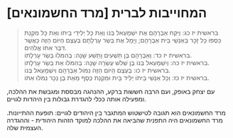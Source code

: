 # המחוייבות לברית [מרד החשמונאים]

> בראשית יז כג: וַיִּקַּח אַבְרָהָם אֶת יִשְׁמָעֵאל בְּנוֹ וְאֵת כָּל יְלִידֵי בֵיתוֹ וְאֵת כָּל מִקְנַת כַּסְפּוֹ כָּל זָכָר בְּאַנְשֵׁי בֵּית אַבְרָהָם; וַיָּמָל אֶת בְּשַׂר עָרְלָתָם בְּעֶצֶם הַיּוֹם הַזֶּה כַּאֲשֶׁר דִּבֶּר אִתּוֹ אֱלֹהִים.  
> בראשית יז כד: וְאַבְרָהָם בֶּן תִּשְׁעִים וָתֵשַׁע שָׁנָה: בְּהִמֹּלוֹ בְּשַׂר עָרְלָתוֹ.  
> בראשית יז כה: וְיִשְׁמָעֵאל בְּנוֹ בֶּן שְׁלֹשׁ עֶשְׂרֵה שָׁנָה: בְּהִמֹּלוֹ אֵת בְּשַׂר עָרְלָתוֹ.  
> בראשית יז כו: בְּעֶצֶם הַיּוֹם הַזֶּה נִמּוֹל אַבְרָהָם וְיִשְׁמָעֵאל בְּנוֹ.  
> בראשית יז כז: וְכָל אַנְשֵׁי בֵיתוֹ יְלִיד בָּיִת וּמִקְנַת כֶּסֶף מֵאֵת בֶּן נֵכָר נִמֹּלוּ אִתּוֹ.  

עם יצחק באופק, ועם הרבה חששות ברקע, ההנהגה מבססת ומגבשת את ההלכה, ומפעילה אותה ככלי להגדרת גבולות בין היהדות לגויים.

<history>
מרד החשמונאים הוא תגובה לטישטוש המתגבר בין היהודים לגויים: תופעת ההתייונות. מרד החשמונאים היה התפנית שהביאה את ההלכה למוקד הזהות היהודית - וההגדרה העצמית שלה.
</history>


